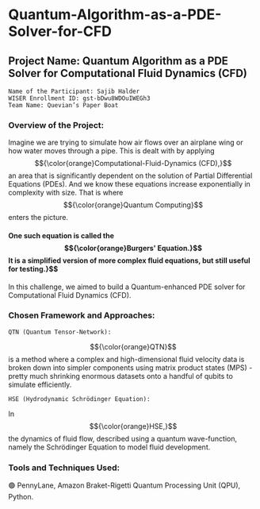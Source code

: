# Quantum-Algorithm-as-a-PDE-Solver-for-CFD
## Project Name: Quantum Algorithm as a PDE Solver for Computational Fluid Dynamics (CFD)

    Name of the Participant: Sajib Halder 
    WISER Enrollment ID: gst-bDwu8WDOuIWEGh3 
    Team Name: Quevian’s Paper Boat 


### Overview of the Project: 

Imagine we are trying to simulate how air flows over an airplane wing or how water moves through a pipe. This is dealt with by applying $${\color{orange}Computational-Fluid-Dynamics (CFD),}$$ an area that is significantly dependent on the solution of Partial Differential Equations (PDEs). And we know these equations increase exponentially in complexity with size. That is where $${\color{orange}Quantum Computing}$$ enters the picture.

#### One such equation is called the $${\color{orange}Burgers' Equation.}$$ It is a simplified version of more complex fluid equations, but still useful for testing.}$$

In this challenge, we aimed to build a Quantum-enhanced PDE solver for Computational Fluid Dynamics (CFD).

### Chosen Framework and Approaches: 

    QTN (Quantum Tensor‑Network):
$${\color{orange}QTN}$$ is a method where a complex and high-dimensional fluid velocity data is broken down into simpler components using matrix product states (MPS) - pretty much shrinking enormous datasets onto a handful of qubits to simulate efficiently.

    HSE (Hydrodynamic Schrödinger Equation): 
In $${\color{orange}HSE,}$$ the dynamics of fluid flow, described using a quantum wave-function, namely the Schrödinger Equation to model fluid development.

### Tools and Techniques Used: 
🟢 PennyLane, Amazon Braket-Rigetti Quantum Processing Unit (QPU), Python.




